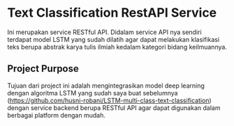 # Text Classification RestAPI Service

Ini merupakan service RESTful API. Didalam service API nya sendiri terdapat model LSTM yang sudah dilatih agar dapat melakukan klasifikasi teks berupa abstrak karya tulis ilmiah kedalam kategori bidang keilmuannya.

## Project Purpose

Tujuan dari project ini adalah mengintegrasikan model deep learning dengan algoritma LSTM yang sudah saya buat sebelumnya (https://github.com/husni-robani/LSTM-multi-class-text-classification) dengan service backend berupa RESTful API agar dapat digunakan dalam berbagai platform dengan mudah.

